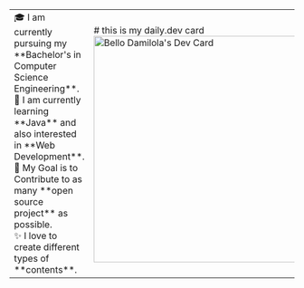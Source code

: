 <table>
<tr>
  <td valign="center">
    🎓 I am currently pursuing my **Bachelor's in Computer Science Engineering**. <br>
    🌱 I am currently learning **Java** and also interested in **Web Development**. <br>
    🎯 My Goal is to Contribute to as many **open source project** as possible. <br>
    ✨ I love to create different types of **contents**.
<td >
# this is my daily.dev card
    <a href="https://app.daily.dev/Damilola1732">
      <img src="https://api.daily.dev/devcards/8102222db6c64075af918f68a4181a5d.png?r=ubi" width="400" alt="Bello Damilola's Dev Card"/>
  </a>
  </td>
</tr>
</table>
